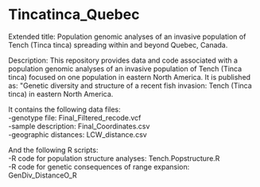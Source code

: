 # Tincatinca_Quebec
Extended title: Population genomic analyses of an invasive population of Tench (Tinca tinca) spreading within and beyond Quebec, Canada. 

Description: This repository provides data and code associated with a population genomic analyses of an invasive population of Tench (Tinca tinca) focused on one population in eastern North America. It is published as: "Genetic diversity and structure of a recent fish invasion: Tench (Tinca tinca) in eastern North America. 

It contains the following data files:  
-genotype file: Final_Filtered_recode.vcf  
-sample description: Final_Coordinates.csv  
-geographic distances: LCW_distance.csv  

And the following R scripts:  
-R code for population structure analyses: Tench.Popstructure.R  
-R code for genetic consequences of range expansion: GenDiv_DistanceO_R  

